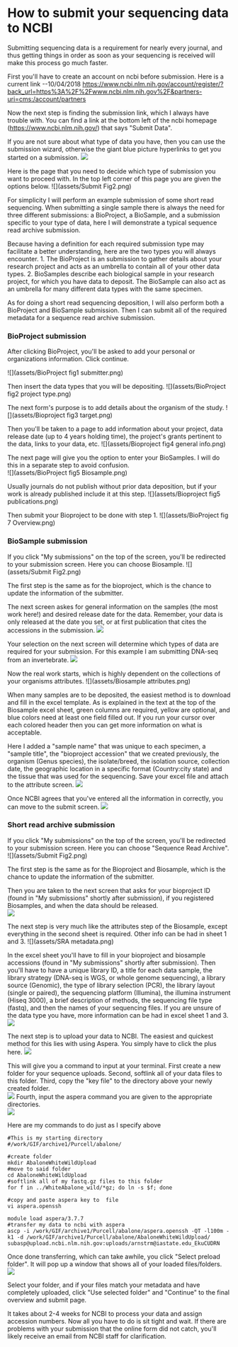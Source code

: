 # How to submit your sequencing data to NCBI

Submitting sequencing data is a requirement for nearly every journal, and thus getting things in order as soon as your sequencing is received  will make this process go much faster.

First you'll have to create an account on ncbi before submission.  Here is a current link --10/04/2018
https://www.ncbi.nlm.nih.gov/account/register/?back_url=https%3A%2F%2Fwww.ncbi.nlm.nih.gov%2F&partners-uri=cms:/account/partners

Now the next step is finding the submission link, which I always have trouble with.  You can find a link at the bottom left of the ncbi homepage (https://www.ncbi.nlm.nih.gov/) that says "Submit Data".

If you are not sure about what type of data you have, then you can use the submission wizard, otherwise the giant blue picture hyperlinks to get you started on a submission.
![](assets/SubmitFig1.png)

Here is the page that you need to decide which type of submission you want to proceed with.  In the top left corner of this page you are given the options below.
![](assets/Submit Fig2.png)


For simplicity I will perform an example submission of some short read sequencing. When submitting a single sample there is always the need for three different submissions: a BioProject, a BioSample, and a submission specific to your type of data, here I will demonstrate a typical sequence read archive submission.

Because having a definition for each required submission type may facilitate a better understanding, here are the two types you will always encounter. 1. The BioProject is an submission to gather details about your research project and acts as an umbrella to contain all of your other data types. 2. BioSamples describe each biological sample in your research project, for which you have data to deposit.  The BioSample can also act as an umbrella for many different data types with the same specimen.

As for doing a short read sequencing deposition, I will also perform both a BioProject and BioSample submission.  Then I can submit all of the required metadata for a sequence read archive submission.

### BioProject submission

After clicking BioProject, you'll be asked to add your personal or organizations information. Click continue.

![](assets/BioProject fig1 submitter.png)

Then insert the data types that you will be depositing.
![](assets/BioProject fig2 project type.png)

The next form's purpose is to add details about the organism of the study.
![](assets/Bioproject fig3 target.png)

Then you'll be taken to a page to add information about your project, data release date (up to 4 years holding time), the project's grants pertinent to the data, links to your data, etc.
![](assets/Bioproject fig4 general info.png)

The next page will give you the option to enter your BioSamples. I will do this in a separate step to avoid confusion.  
![](assets/BioProject fig5 Biosample.png)

Usually journals do not publish without prior data deposition, but if your work is already published include it at this step.
![](assets/Bioproject fig5 publications.png)

Then submit your Bioproject to be done with step 1.
![](assets/BioProject fig 7 Overview.png)

### BioSample submission

If you click "My submissions" on the top of the screen, you'll be redirected to your submission screen.  Here you can choose Biosample.
![](assets/Submit Fig2.png)

The first step is the same as for the bioproject, which is the chance to update the information of the submitter.

The next screen askes for general information on the samples (the most work here!) and desired release date for the data.  Remember, your data is only released at the date you set, or at first publication that cites the accessions in the submission.
![](assets/biosamplefig1releasedate.png)

Your selection on the next screen will determine which types of data are required for your submission.
For this example I am submitting DNA-seq from an invertebrate.
![](assets/biosamplefig2SampleType.png)

Now the real work starts, which is highly dependent on the collections of your organisms attributes.
![](assets/Biosample attributes.png)

When many samples are to be deposited, the easiest method is to download and fill in the excel template. As is explained in the text at the top of the Biosample excel sheet, green columns are required, yellow are optional, and blue colors need at least one field filled out.
If you run your cursor over each colored header then you can get more information on what is acceptable.

Here I added a "sample name" that was unique to each specimen, a "sample title", the "bioproject accession" that we created previously, the organism (Genus species), the isolate/breed, the isolation source, collection date, the geographic location in a specific format (Country:city state) and the tissue that was used for the sequencing. Save your excel file and attach to the attribute screen.
![](assets/BiosampleAttributesExcelSheet.png)

Once NCBI agrees that you've entered all the information in correctly, you can move to the submit screen.
![](assets/submitBiosample.png)


### Short read archive submission

If you click "My submissions" on the top of the screen, you'll be redirected to your submission screen.  Here you can choose "Sequence Read Archive".
![](assets/Submit Fig2.png)

The first step is the same as for the Bioproject and Biosample, which is the chance to update the information of the submitter.

Then you are taken to the next screen that asks for your bioproject ID (found in "My submissions" shortly after submission), if you registered Biosamples, and when the data should be released.  
![](assets/ShortReadArchiveGenInfo.png)

The next step is very much like the attributes step of the Biosample, except everything in the second sheet is required.  Other info can be had in sheet 1 and 3.
![](assets/SRA metadata.png)

In the excel sheet you'll have to fill in your bioproject and biosample accessions (found in "My submissions" shortly after submission).  Then you'll have to have a unique library ID, a title for each data sample, the library strategy (DNA-seq is WGS, or whole genome sequencing), a library source (Genomic), the type of library selection (PCR), the library layout (single or paired), the sequencing platform (Illumina), the illumina instrument (Hiseq 3000), a brief description of methods, the sequencing file type (fastq), and then the names of your sequencing files. If you are unsure of the data type you have, more information can be had in excel sheet 1 and 3.
![](assets/metadataExcel.png)

The next step is to upload your data to NCBI.  The easiest and quickest method for this lies with using Aspera.  You simply have to click the plus here.
![](assets/aspera.png)

This will give you a command to input at your terminal.  First create a new folder for your sequence uploads. Second, softlink all of your data files to this folder.  Third, copy the "key file" to the directory above your newly created folder.  
![](assets/keyfile.png)
Fourth, input the aspera command you are given to the appropriate directories.  
![](assets/asperaAll.png)

Here are my commands to do just as I specify above
```
#This is my starting directory
#/work/GIF/archive1/Purcell/abalone/

#create folder
mkdir AbaloneWhiteWildUpload
#move to said folder
cd AbaloneWhiteWildUpload
#softlink all of my fastq.gz files to this folder
for f in ../WhiteAbalone_wild/*gz; do ln -s $f; done

#copy and paste aspera key to  file
vi aspera.openssh

module load aspera/3.7.7
#transfer my data to ncbi with aspera
ascp -i /work/GIF/archive1/Purcell/abalone/aspera.openssh -QT -l100m -k1 -d /work/GIF/archive1/Purcell/abalone/AbaloneWhiteWildUpload/ subasp@upload.ncbi.nlm.nih.gov:uploads/arnstrm@iastate.edu_EkuCUDRN
```

Once done transferring, which can take awhile, you click "Select preload folder".  It will pop up a window that shows all of your loaded files/folders.
![](assets/preloadfolder.png)

Select your folder, and if your files match your metadata and have completely uploaded, click "Use selected folder" and "Continue" to the final overview and submit page.  


It takes about 2-4 weeks for NCBI to process your data and assign accession numbers.  Now all you have to do is sit tight and wait.  If there are problems with your submission that the online form did not catch, you'll likely receive an email from NCBI staff for clarification.
